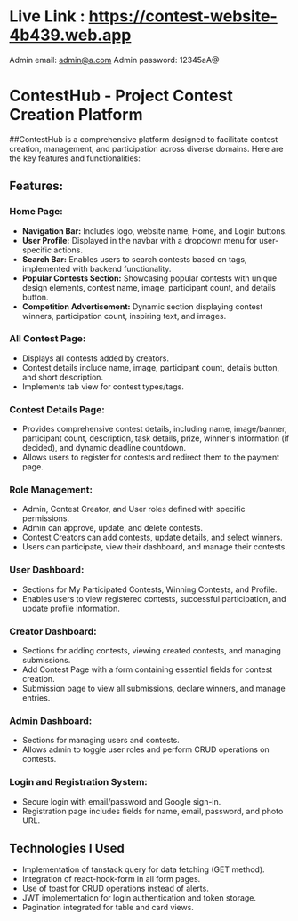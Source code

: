 # Live Link : https://contest-website-4b439.web.app
Admin email: admin@a.com
Admin password: 12345aA@

# ContestHub - Project Contest Creation Platform

##ContestHub is a comprehensive platform designed to facilitate contest creation, management, and participation across diverse domains. Here are the key features and functionalities:

## Features:

### Home Page:
- **Navigation Bar:** Includes logo, website name, Home, and Login buttons.
- **User Profile:** Displayed in the navbar with a dropdown menu for user-specific actions.
- **Search Bar:** Enables users to search contests based on tags, implemented with backend functionality.
- **Popular Contests Section:** Showcasing popular contests with unique design elements, contest name, image, participant count, and details button.
- **Competition Advertisement:** Dynamic section displaying contest winners, participation count, inspiring text, and images.

### All Contest Page:
- Displays all contests added by creators.
- Contest details include name, image, participant count, details button, and short description.
- Implements tab view for contest types/tags.

### Contest Details Page:
- Provides comprehensive contest details, including name, image/banner, participant count, description, task details, prize, winner's information (if decided), and dynamic deadline countdown.
- Allows users to register for contests and redirect them to the payment page.

### Role Management:
- Admin, Contest Creator, and User roles defined with specific permissions.
- Admin can approve, update, and delete contests.
- Contest Creators can add contests, update details, and select winners.
- Users can participate, view their dashboard, and manage their contests.

### User Dashboard:
- Sections for My Participated Contests, Winning Contests, and Profile.
- Enables users to view registered contests, successful participation, and update profile information.

### Creator Dashboard:
- Sections for adding contests, viewing created contests, and managing submissions.
- Add Contest Page with a form containing essential fields for contest creation.
- Submission page to view all submissions, declare winners, and manage entries.

### Admin Dashboard:
- Sections for managing users and contests.
- Allows admin to toggle user roles and perform CRUD operations on contests.

### Login and Registration System:
- Secure login with email/password and Google sign-in.
- Registration page includes fields for name, email, password, and photo URL.



## Technologies I Used

- Implementation of tanstack query for data fetching (GET method).
- Integration of react-hook-form in all form pages.
- Use of toast for CRUD operations instead of alerts.
- JWT implementation for login authentication and token storage.
- Pagination integrated for table and card views.










